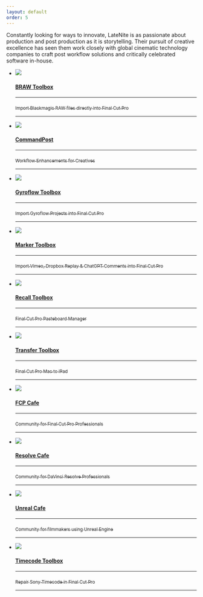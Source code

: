 ```yaml
---
layout: default
order: 5
---
```


<section>
    <article>
      <p class="header-text">Constantly looking for ways to innovate, <span class="latenite">LateNite</span> is as passionate about production 
        and post production as it is storytelling. Their pursuit of creative excellence 
        has seen them work closely with global cinematic technology companies to craft post 
        workflow solutions and critically celebrated software in-house.</p>
      <ul class="projectlist-nofilter">
        <!--Manual Loop Project Entry-->
        <li><a href="https://brawtoolbox.io/" target="_blank"><img src="../img/tech/braw-toolbox.jpg">
          <h4>BRAW Toolbox</h4>
          <hr><sub>Import Blackmagic RAW files directly into Final Cut Pro</sub>
          <hr></a>
        </li>
        <li><a href="https://commandpost.io/" target="_blank"><img
              src="../img/tech/commandpost.jpg">
            <h4>CommandPost</h4>
            <hr><sub>Workflow Enhancements for Creatives</sub>
            <hr>
          </a></li>
        <li><a href="https://gyroflowtoolbox.io/" target="_blank"><img src="../img/tech/gyroflow-toolbox.jpg">
          <h4>Gyroflow Toolbox</h4>
          <hr><sub>Import Gyroflow Projects into Final Cut Pro</sub>
          <hr></a>
        </li>
        <li><a href="https://markertoolbox.io/" target="_blank"><img src="../img/tech/marker-toolbox.jpg">
          <h4>Marker Toolbox</h4>
          <hr><sub>Import Vimeo, Dropbox Replay & ChatGPT Comments into Final Cut Pro</sub>
          <hr></a>
        </li>
        <li><a href="https://recalltoolbox.io/" target="_blank"><img src="../img/tech/recall-toolbox.jpg">
          <h4>Recall Toolbox</h4>
          <hr><sub>Final Cut Pro Pasteboard Manager</sub>
          <hr></a>
        </li>
        <li><a href="https://transfertoolbox.io/" target="_blank"><img src="../img/tech/transfer-toolbox.jpg">
          <h4>Transfer Toolbox</h4>
          <hr><sub>Final Cut Pro Mac to iPad</sub>
          <hr></a>
        </li>
        <li><a href="https://fcp.cafe/" target="_blank"><img src="../img/tech/fcp-cafe.jpg">
          <h4>FCP Cafe</h4>
          <hr><sub>Community for Final Cut Pro Professionals</sub>
          <hr></a>
        </li>
        <li><a href="https://resolve.cafe/" target="_blank"><img src="../img/tech/resolve-cafe.jpg">
          <h4>Resolve Cafe</h4>
          <hr><sub>Community for DaVinci Resolve Professionals</sub>
          <hr></a>
        </li>
        <li><a href="https://unreal.cafe/" target="_blank"><img src="../img/tech/unreal-cafe.png">
          <h4>Unreal Cafe</h4>
          <hr><sub>Community for filmmakers using Unreal Engine</sub>
          <hr></a>
        </li>
        <li><a href="https://timecodetoolbox.io/" target="_blank"><img src="../img/tech/timecode-repair-toolbox.png">
          <h4>Timecode Toolbox</h4>
          <hr><sub>Repair Sony Timecode in Final Cut Pro</sub>
          <hr></a>
        </li>
      </ul>
    </article>
  </section>